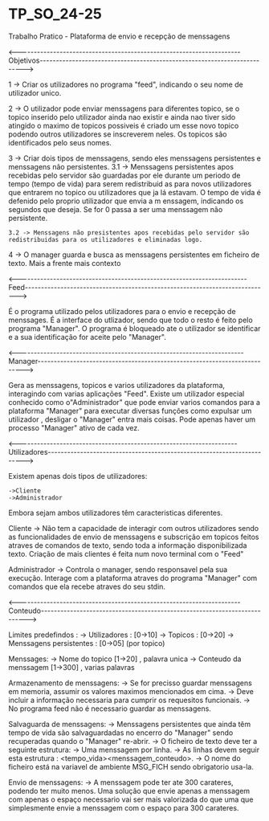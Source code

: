 # TP_SO_24-25
 Trabalho Pratico - Plataforma de envio e recepção de menssagens

<---------------------------------------------------------------------Objetivos------------------------------------------------------------------------->

1 -> Criar os utilizadores no programa "feed", indicando o seu nome de utilizador unico.

2 -> O utilizador pode enviar menssagens para diferentes topico, se o topico inserido pelo utilizador ainda nao existir e ainda nao tiver sido atingido o maximo de topicos possiveis é criado um esse novo topico podendo outros utilizadores se inscreverem neles. Os topicos são identificados pelo seus nomes.

3 -> Criar dois tipos de menssagens, sendo eles menssagens persistentes e menssagens não persistentes.
    3.1 -> Menssagens persistentes apos recebidas pelo servidor são guardadas por ele durante um periodo de tempo (tempo de vida) para serem redistribuid    as para novos utilizadores que entrarem no topico ou utilizadores que ja lá estavam. O tempo de vida é defenido pelo proprio utilizador que envia a m    enssagem, indicando os segundos que deseja. Se for 0 passa a ser uma menssagem não persistente.
    
    3.2 -> Menssagens não presistentes apos recebidas pelo servidor são redistribuidas para os utilizadores e eliminadas logo.


4 -> O manager guarda e busca as menssagens persistentes em ficheiro de texto. Mais a frente mais contexto

<-----------------------------------------------------------------------Feed---------------------------------------------------------------------------->

É o programa utilizado pelos utilizadores para o envio e recepção de menssages. É a interface do utlizador, sendo que todo o resto é feito pelo programa "Manager".
O programa é bloqueado ate o utilizador se identificar e a sua identificação for aceite pelo "Manager".

<----------------------------------------------------------------------Manager-------------------------------------------------------------------------->

Gera as menssagens, topicos e varios utilizadores da plataforma, interagindo com varias aplicações "Feed". Existe um utilizador especial conhecido como o"Administrador" que pode enviar varios comandos para a plataforma "Manager" para executar diversas funções como expulsar um utilizador , desligar o "Manager" entra mais coisas. Pode apenas haver um processo "Manager" ativo de cada vez.

<--------------------------------------------------------------------Utilizadores----------------------------------------------------------------------->

Existem apenas dois tipos de utilizadores:

    ->Cliente
    ->Administrador

Embora sejam ambos utilizadores têm caracteristicas diferentes.

Cliente -> Não tem a capacidade de interagir com outros utilizadores sendo as funcionalidades de envio de menssagens e subscrição em topicos feitos atraves de comandos de texto, sendo toda a informação disponibilizada texto. Criação de mais clientes é feita num novo terminal com o "Feed"

Administrador -> Controla o manager, sendo responsavel pela sua execução. Interage com a plataforma atraves do programa "Manager" com comandos que ela recebe atraves do seu stdin.

<---------------------------------------------------------------------Conteudo-------------------------------------------------------------------------->

Limites predefindos :
     -> Utilizadores            : [0->10]
     -> Topicos                 : [0->20]
     -> Menssagens persistentes : [0->05] (por topico)

Menssages:
     -> Nome do topico [1->20] , palavra unica
     -> Conteudo da menssagem [1->300] , varias palavras

Armazenamento de menssagens:
     -> Se for precisso guardar menssagens em memoria, assumir os valores maximos mencionados em cima.
     -> Deve incluir a informação necessaria para cumprir os requesitos funcionais.
     -> No programa feed não é necessario guardar as menssagens.

Salvaguarda de menssagens:
     -> Menssagens persistentes que ainda têm tempo de vida são salvaguardadas no encerro do "Manager" sendo recuperadas quando o "Manager" re-abrir.
     -> O ficheiro de texto deve ter a seguinte estrutura:
         -> Uma menssagem por linha.
         -> As linhas devem seguir esta estrutura : <topico><username><tempo_vida><menssagem_conteudo>.
         -> O nome do ficheiro está na variavel de ambiente MSG_FICH sendo obrigatorio usa-la.

Envio de menssagens:
     -> A menssagem pode ter ate 300 carateres, podendo ter muito menos. Uma solução que envie apenas a menssagem com apenas o espaço necessario vai ser        mais valorizada do que uma que simplesmente envie a menssagem com o espaço para 300 carateres.


